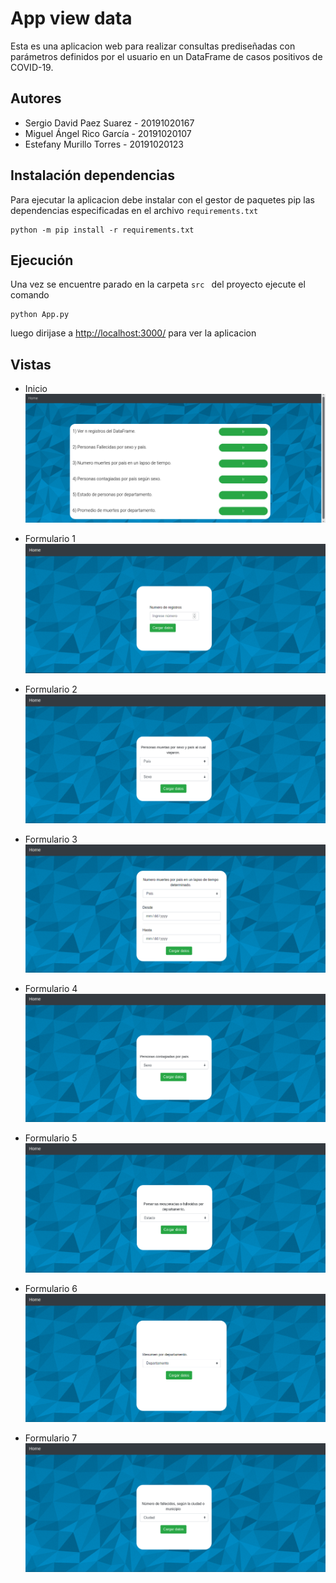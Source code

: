 # App view data

Esta es una aplicacion web para realizar consultas prediseñadas con parámetros definidos por el usuario en un DataFrame de casos positivos de COVID-19.

## Autores

- Sergio David Paez Suarez - 20191020167
- Miguel Ángel Rico García  - 20191020107
- Estefany Murillo Torres - 20191020123

## Instalación dependencias

Para ejecutar la aplicacion debe instalar con el gestor de paquetes pip las dependencias especificadas en el archivo `requirements.txt`

```
python -m pip install -r requirements.txt
```
## Ejecución 
Una vez se encuentre parado en la carpeta `src ` del proyecto ejecute el comando 

```
python App.py
```

luego dirijase a [http://localhost:3000/](http://localhost:3000/) para ver la aplicacion

## Vistas

- Inicio
![alt text](./doc/Inicio.png)

- Formulario 1
![alt text](./doc/formulario_uno.png)

- Formulario 2
![alt text](./doc/formulario_dos.png)

- Formulario 3
![alt text](./doc/formulario_tres.png)

- Formulario 4
![alt text](./doc/formulario_cuatro.png)

- Formulario 5
![alt text](./doc/formulario_cinco.png)

- Formulario 6
![alt text](./doc/formulario_seis.png)

- Formulario 7
![alt text](./doc/formulario_siete.png)